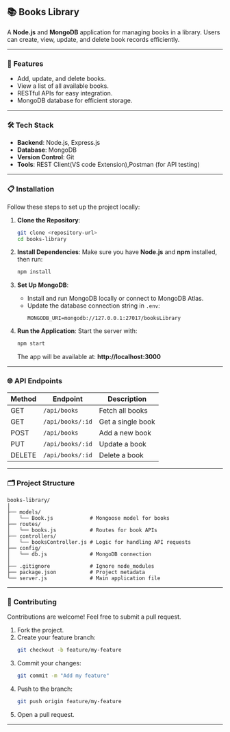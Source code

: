 ## 📚 Books Library

A **Node.js** and **MongoDB** application for managing books in a library. Users can create, view, update, and delete book records efficiently.

---

### 🚀 **Features**
- Add, update, and delete books.
- View a list of all available books.
- RESTful APIs for easy integration.
- MongoDB database for efficient storage.

---

### 🛠 **Tech Stack**
- **Backend**: Node.js, Express.js
- **Database**: MongoDB
- **Version Control**: Git
- **Tools**: REST Client(VS code Extension),Postman (for API testing)

---

### 📋 **Installation**

Follow these steps to set up the project locally:

1. **Clone the Repository**:
   ```bash
   git clone <repository-url>
   cd books-library
   ```

2. **Install Dependencies**:
   Make sure you have **Node.js** and **npm** installed, then run:
   ```bash
   npm install
   ```

3. **Set Up MongoDB**:
   - Install and run MongoDB locally or connect to MongoDB Atlas.
   - Update the database connection string in `.env`:
     ```env
     MONGODB_URI=mongodb://127.0.0.1:27017/booksLibrary
     ```

4. **Run the Application**:
   Start the server with:
   ```bash
   npm start
   ```
   The app will be available at: **http://localhost:3000**

---

### 🌐 **API Endpoints**

| Method | Endpoint              | Description            |
|--------|-----------------------|------------------------|
| GET    | `/api/books`          | Fetch all books        |
| GET    | `/api/books/:id`      | Get a single book      |
| POST   | `/api/books`          | Add a new book         |
| PUT    | `/api/books/:id`      | Update a book          |
| DELETE | `/api/books/:id`      | Delete a book          |

---

### 🗂 **Project Structure**
```
books-library/
│
├── models/
│   └── Book.js            # Mongoose model for books
├── routes/
│   └── books.js           # Routes for book APIs
├── controllers/
│   └── booksController.js # Logic for handling API requests
├── config/
│   └── db.js              # MongoDB connection
│
├── .gitignore             # Ignore node_modules
├── package.json           # Project metadata
└── server.js              # Main application file
```

---

### 🤝 **Contributing**
Contributions are welcome! Feel free to submit a pull request.

1. Fork the project.
2. Create your feature branch:
   ```bash
   git checkout -b feature/my-feature
   ```
3. Commit your changes:
   ```bash
   git commit -m "Add my feature"
   ```
4. Push to the branch:
   ```bash
   git push origin feature/my-feature
   ```
5. Open a pull request.

---
